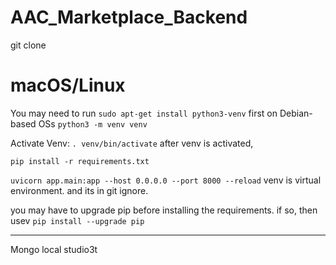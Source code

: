 # AAC_Marketplace_Backend

git clone 
# macOS/Linux
You may need to run `sudo apt-get install python3-venv` first on Debian-based OSs
```python3 -m venv venv```

Activate Venv:
```. venv/bin/activate```
after venv is activated,

``` pip install -r requirements.txt ```

``` uvicorn app.main:app --host 0.0.0.0 --port 8000 --reload ```
venv is virtual environment. and its in git ignore.

you may have to upgrade pip before installing the requirements.
if so, then usev
```pip install --upgrade pip```

****************************************************************

Mongo local
studio3t


<!-- readme: contributors -start -->
<!-- readme: contributors -end -->
